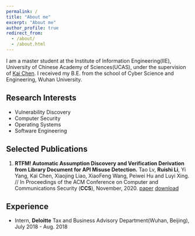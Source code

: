 ```yaml
---
permalink: /
title: "About me"
excerpt: "About me"
author_profile: true
redirect_from: 
  - /about/
  - /about.html
---
```


I am a master student at the Institute of Information Engineering(IIE), University of Chinese Academy of Sciences(UCAS), under the supervision of [Kai Chen](https://kaichen.org/). I received my B.E. from the school of Cyber Science and Engineering, Wuhan University.

<!-- What's news
------
Something to say. -->

<!-- This is the bigger title for example
====== 
You don't have to say something-->

Research Interests
------
- Vulnerability Discovery
- Computer Security
- Operating Systems
- Software Engineering

Selected Publications
------
1. **RTFM! Automatic Assumption Discovery and Verification Derivation from Library Document for API Misuse Detection.** Tao Lv, **Ruishi Li**, Yi Yang, Kai Chen, Xiaojing Liao, XiaoFeng Wang, Peiwei Hu and Luyi Xing. // In Proceedings of the ACM Conference on Computer and Communications Security (**CCS**), November, 2020. [paper](https://dl.acm.org/doi/abs/10.1145/3372297.3423360) [download](/files/Advance.pdf)

Experience
------
- Intern, **Deloitte** Tax and Business Advisory Department(Wuhan, Beijing), July 2018 - Aug. 2018


<!-- Talks
------
Something to say

Competition and Achievements
------
Something to say -->
